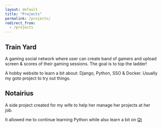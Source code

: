 ```yaml
---
layout: default
title: "Projects"
permalink: /projects/
redirect_from:
  - /projects
---
```


## Train Yard
A gaming social network where user can create band of gamers and upload screen & scores of their gaming sessions. The goal is to top the ladder!

A hobby website to learn a bit about: Django, Python, SSO & Docker. Usually my goto project to try out things.

## Notairius
A side project created for my wife to help her manage her projects at her job.

It allowed me to continue learning Python while also learn a bit on [Qt](https://www.qt.io/)
